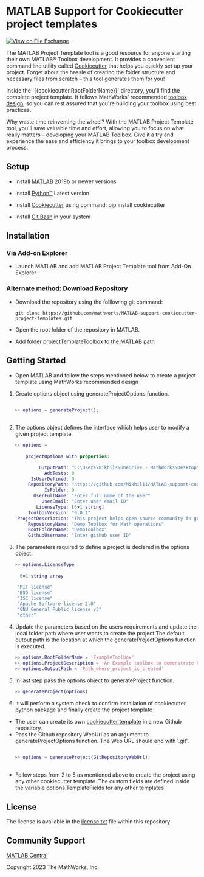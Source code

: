 # MATLAB Support for Cookiecutter project templates

[![View <File Exchange Title> on File Exchange](https://www.mathworks.com/matlabcentral/images/matlab-file-exchange.svg)](https://www.mathworks.com/matlabcentral/fileexchange/####-file-exchange-title) 
 
The MATLAB Project Template tool is a good resource for anyone starting their own MATLAB® Toolbox development. It provides a convenient command line utility called [Cookiecutter][1] that helps you quickly set up your project. Forget about the hassle of creating the folder structure and necessary files from scratch – this tool generates them for you!

Inside the '{{cookiecutter.RootFolderName}}' directory, you'll find the complete project template. It follows MathWorks' recommended [toolbox design](https://github.com/mathworks/toolboxdesign), so you can rest assured that you're building your toolbox using best practices.

Why waste time reinventing the wheel? With the MATLAB Project Template tool, you'll save valuable time and effort, allowing you to focus on what really matters – developing your MATLAB Toolbox. Give it a try and experience the ease and efficiency it brings to your toolbox development process.


## Setup  

* Install [MATLAB][2] 2019b or newer versions

* Install [Python&trade;][8] Latest version 

* Install [Cookiecutter][9] using command: pip install cookiecutter 

* Install [Git Bash][6] in your system  

## Installation 
### Via Add-on Explorer
  * Launch MATLAB and add MATLAB Project Template tool from Add-On Explorer

### Alternate method: Download Repository
  * Download the repository using the folllowing git command:

    `git clone https://github.com/mathworks/MATLAB-support-cookiecutter-project-templates.git`
  
  * Open the root folder of the repository in MATLAB.
  * Add folder projectTemplateToolbox to the MATLAB [path][10]


## Getting Started
 
 * Open MATLAB and follow the steps mentioned below to create a project template using MathWorks recommended design
 1. Create options object using generateProjectOptions function.

```matlab
  
   >> options = generateProject();
  
```
2. The options object defines the interface which helps user to modify a given project template.

```matlab
   >> options = 
     
       projectOptions with properties:

            OutputPath: "C:\Users\mikhils\OneDrive - MathWorks\Desktop\outputPath"
              AddTests: 0
         IsUserDefined: 0
        RepositoryPath: "https://github.com/Mikhil11/MATLAB-support-cookiecutter-project-templates"
              IsFolder: 0
          UserFullName: "Enter full name of the user"
             UserEmail: "Enter user email ID"
           LicenseType: [6×1 string]
        ToolboxVersion: "0.0.1"
    ProjectDescription: "This project helps open source community in getting started with toolbox development activity using MATLAB environment"
        RepositoryName: "Demo Toolbox for Math operations"
        RootFolderName: "DemoToolbox"
        GithubUsername: "Enter github user ID"

```

3. The parameters required to define a project is declared in the options object.

```matlab
   >> options.LicenseType
   
     6×1 string array

    "MIT license"
    "BSD license"
    "ISC license"
    "Apache Software license 2.0"
    "GNU General Public license v3"
    "other"

```
4. Update the parameters based on the users requirements and update the local folder path where user wants to create the project.The default output path is the location at which the generateProjectOptions function is executed.

```matlab
   >> options.RootFolderName = 'ExampleToolbox'
   >> options.ProjectDescription = 'An Example toolbox to demonstrate how user can get started in toolbox development activities'
   >> options.OutputPath = 'Path_where_project_is_created'
```
5. In last step pass the options object to generateProject function.

```matlab
   >> generateProject(options)
```
6. It will perform a system check to confirm installation of cookiecutter python package and finally create the project template
 
* The user can create its own [cookiecutter template](https://cookiecutter.readthedocs.io/en/1.7.2/first_steps.html) in a new Github repository.
* Pass the Github repository WebUrl as an argument to generateProjectOptions function. The Web URL should end with '.git'.
```matlab
  
   >> options = generateProject(GitRepositoryWebUrl);
  
```
* Follow steps from 2 to 5 as mentioned above to create the project using any other cookiecutter template. The custom fields are defined 
  inside the variable options.TemplateFields for any other templates

 ## License 

<!--- Make sure you have a License.txt within your Repo ---> 

The license is available in the [license.txt][3] file within this repository

 
## Community Support 

[MATLAB Central](https://www.mathworks.com/matlabcentral) 

Copyright 2023 The MathWorks, Inc. 


[1]: https://github.com/cookiecutter/cookiecutter 

[2]: https://in.mathworks.com/help/install/install-products.html 

[3]: https://github.com/mathworks/MATLAB-Support-for-Cookiecutter-Project-Templates/-/blob/main/license.txt 

[4]: https://in.mathworks.com/help/matlab/ref/matlab.addons.install.html 

[5]: https://in.mathworks.com/help/matlab/matlab_prog/create-and-share-custom-matlab-toolboxes.html 

[6]: https://git-scm.com/downloads 

[8]: https://www.python.org/downloads/ 

[9]: https://pypi.org/project/cookiecutter/

[10]: https://in.mathworks.com/help/matlab/ref/addpath.html#btpdojo-1
